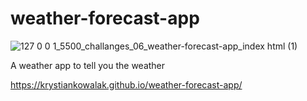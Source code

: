 # weather-forecast-app
![127 0 0 1_5500_challanges_06_weather-forecast-app_index html (1)](https://github.com/KrystianKowalak/weather-forecast-app/assets/63071475/f0a663d3-633c-4052-a8df-872a73af87ec)

A weather app to tell you the weather

https://krystiankowalak.github.io/weather-forecast-app/

